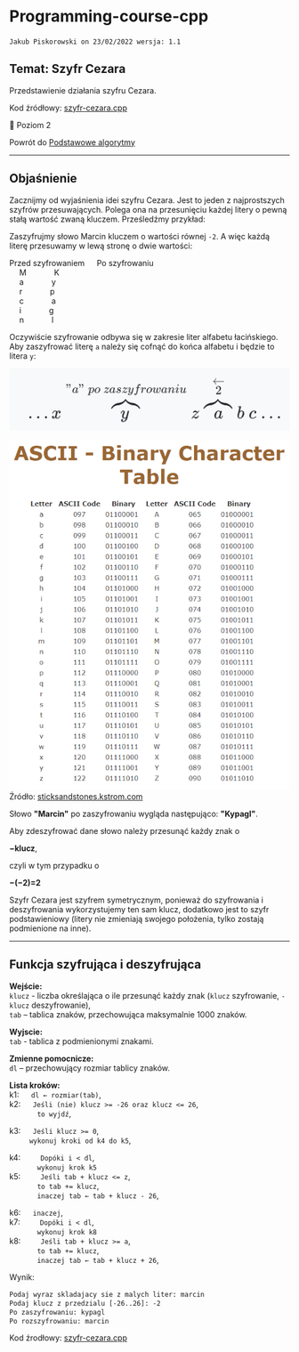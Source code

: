 # Programming-course-cpp

`Jakub Piskorowski on 23/02/2022 wersja: 1.1`

## Temat: Szyfr Cezara

Przedstawienie działania szyfru Cezara.

Kod źródłowy:
[szyfr-cezara.cpp](szyfr-cezara.cpp)

&#x1F4D7; Poziom 2

Powrót do [Podstawowe algorytmy](/2-algorytmika/2-2-podstawowe-algorytmy/README.md)

---

## Objaśnienie

Zacznijmy od wyjaśnienia idei szyfru Cezara. Jest to jeden z najprostszych szyfrów przesuwających. Polega ona na przesunięciu każdej litery o pewną stałą wartość zwaną kluczem. Prześledźmy przykład:

Zaszyfrujmy słowo Marcin kluczem o wartości równej `-2`. A więc każdą literę przesuwamy w lewą stronę o dwie wartości:

Przed szyfrowaniem &emsp; Po szyfrowaniu \
&emsp; M &emsp;&emsp;&emsp; K \
&emsp; a &emsp;&emsp;&emsp; y \
&emsp; r &emsp;&emsp;&emsp; p \
&emsp; c &emsp;&emsp;&emsp; a \
&emsp; i &emsp;&emsp;&emsp; g \
&emsp; n &emsp;&emsp;&emsp; l

Oczywiście szyfrowanie odbywa się w zakresie liter alfabetu łacińskiego. Aby zaszyfrować literę `a` należy się cofnąć do końca alfabetu i będzie to litera `y`:

![Powrót do początku](img/backToBegin.PNG)

![Litery w kodzie ASCII](img/ascii-letter.PNG)
Źródło: [sticksandstones.kstrom.com](http://sticksandstones.kstrom.com/appen.html)

Słowo **"Marcin"** po zaszyfrowaniu wygląda następująco: **"Kypagl"**.

Aby zdeszyfrować dane słowo należy przesunąć każdy znak o

**−klucz**,

czyli w tym przypadku o

**−(−2)=2**

Szyfr Cezara jest szyfrem symetrycznym, ponieważ do szyfrowania i deszyfrowania wykorzystujemy ten sam klucz, dodatkowo jest to szyfr podstawieniowy (litery nie zmieniają swojego położenia, tylko zostają podmienione na inne).

---

## Funkcja szyfrująca i deszyfrująca

**Wejście:** \
`klucz` - liczba określająca o ile przesunąć każdy znak (`klucz` szyfrowanie, `-klucz` deszyfrowanie), \
`tab` – tablica znaków, przechowująca maksymalnie 1000 znaków.

**Wyjscie:** \
`tab` - tablica z podmienionymi znakami.

**Zmienne pomocnicze:** \
`dl` – przechowujący rozmiar tablicy znaków.

**Lista kroków:** \
k1: &emsp; `dl ← rozmiar(tab)`, \
k2: &emsp; `Jeśli (nie) klucz >= -26 oraz klucz <= 26`, \
&emsp; &emsp;&emsp; `to wyjdź`,

k3: &emsp; `Jeśli klucz >= 0`, \
&emsp; &emsp; `wykonuj kroki od k4 do k5`,

k4: &emsp;&emsp; `Dopóki i < dl`, \
&emsp; &emsp;&emsp; `wykonuj krok k5` \
k5: &emsp;&emsp; `Jeśli tab + klucz <= z`, \
&emsp; &emsp;&emsp; `to tab += klucz`, \
&emsp; &emsp;&emsp; `inaczej tab ← tab + klucz - 26`,

k6: &emsp; `inaczej`, \
k7: &emsp;&emsp; `Dopóki i < dl`, \
&emsp; &emsp;&emsp; `wykonuj krok k8` \
k8: &emsp;&emsp; `Jeśli tab + klucz >= a`, \
&emsp; &emsp;&emsp; `to tab += klucz`, \
&emsp; &emsp;&emsp; `inaczej tab ← tab + klucz + 26`,

Wynik:

```text
Podaj wyraz skladajacy sie z malych liter: marcin
Podaj klucz z przedzialu [-26..26]: -2
Po zaszyfrowaniu: kypagl
Po rozszyfrowaniu: marcin
```

Kod źrodłowy: [szyfr-cezara.cpp](szyfr-cezara.cpp)

<!--Źródło: [algorytm.edu.pl](http://www.algorytm.edu.pl/algorytmy-maturalne/szyfr-cezara.html) -->
